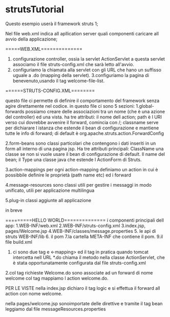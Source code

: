 # strutsTutorial
Questo esempio userà il framework struts 1;

Nel file web.xml indica all apllication server quali componenti caricare all avvio della applicazione;


=====WEB.XML==============
1. configurazione controller, ossia la servlet  ActionServlet a questa servlet associamo il file struts-config.xml che sarà 
letto all'avvio.
2. configuriamo la chiamata alla servlet con gli URL che hano un suffisso uguale a .do (mapping della servlet).
3.configuriamo la pagina di benevenuto,usando il tag welcome-file-list.



======STRUTS-CONFIG.XML========

questo file ci permette di definire il comportamento del framework senza agire direttamente nel codice.
in questo file ci sono 5 sezioni:
1.global-forwards
possiamo creare delle associazioni tra un nome (che è una azione del controller) ed una vista.
ha tre attributi: il nome dell action; path è l URI verso cui dovrebbe avvenire il forward, comincia con /; classname serve per dichiarare l istanza che estende il bean di configurazione e mantiene tutte le info di forward; di default è org.apache.struts.action.ForwardConfig

2.form-beans
sono classi particolari che contengono i dati inseriti in un form all interno di una pagina jsp.
Ha tre attributi principali: ClassName una classe se non si vuole usare il bean di configurazione di default. Il name del bean; il Type 
una classe java che estende l ActionForm di Struts.

3.action-mappings
per ogni action-mapping definiamo un action in cui è possibbile definire le proprietà (path name etc) ed i forward

4.message-resources
sono classi utili per gestire i messaggi in modo unificato, utili per applicazione multilingua

5.plug-in
classi aggiunte all applicazione

in breve


=========HELLO WORLD==============
i componenti principali dell app:
1.WEB-INF/web.xml
2.WEB-INF/struts-config.xml
3.index.jsp, pages/Welcome.jsp
4.WEB-INF/classes/message.properties
5. le api di struts WEB-INF/lib
6. il pom
7.la cartella META-INF che contiene il pom.
9.il file build.xml 



1. ci sono due tag <servlet> e <-mapping> ed il tag <welcome-file-list> in pratica
quando tomcat intercetta nell URL *.do chiama il metodo nella classe ActionServlet, che è stata
opportunatamente configurata dal file struts-config.xml

2.col tag <global-forwards> richieste Welcome.do sono associate ad un forward di nome welcome
col tag <action-mappings> mappiamo l action welcome.do.

PER LE VISTE
nella index.jsp dichiaro il tag logic e si effettua il forward all action con nome welcome.

nella pages/welcome.jsp sonoimportate delle direttive e tramite il tag bean leggiamo dal file
messageResources.properties
